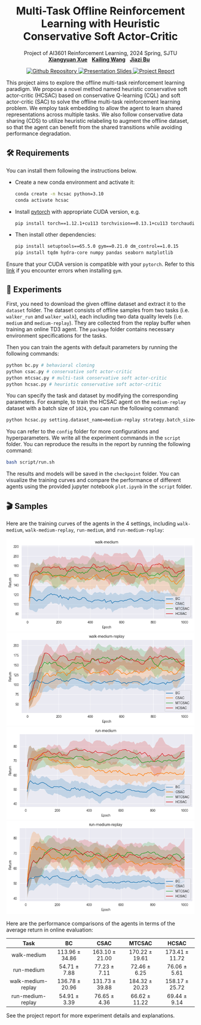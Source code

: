 <h1 align="center">
Multi-Task Offline Reinforcement Learning with Heuristic Conservative Soft Actor-Critic
</h1>
<p align="center">
    Project of AI3601 Reinforcement Learning, 2024 Spring, SJTU
    <br />
    <a href="https://github.com/xxyQwQ"><strong>Xiangyuan Xue</strong></a>
    &nbsp;
    <a href="https://github.com/Loping151"><strong>Kailing Wang</strong></a>
    &nbsp;
    <a href="https://github.com/Bujiazi"><strong>Jiazi Bu</strong></a>
    &nbsp;
</p>
<p align="center">
    <a href="https://github.com/xxyQwQ/hcsac"> <img alt="Github Repository" src="https://img.shields.io/badge/Github-Repository-blue?logo=github&logoColor=blue"> </a>
    <a href="assets/slides.pdf"> <img alt="Presentation Slides" src="https://img.shields.io/badge/Presentation-Slides-green?logo=googlenews&logoColor=green"> </a>
    <a href='assets/report.pdf'> <img alt='Project Report' src='https://img.shields.io/badge/Project-Report-red?style=flat&logo=googlescholar&logoColor=red'> </a>
</p>

This project aims to explore the offline multi-task reinforcement learning paradigm. We propose a novel method named heuristic conservative soft actor-critic (HCSAC) based on conservative Q-learning (CQL) and soft actor-critic (SAC) to solve the offline multi-task reinforcement learning problem. We employ task embedding to allow the agent to learn shared representations across multiple tasks. We also follow conservative data sharing (CDS) to utilize heuristic relabeling to augment the offline dataset, so that the agent can benefit from the shared transitions while avoiding performance degradation.

## 🛠️ Requirements

You can install them following the instructions below.

* Create a new conda environment and activate it:
  
    ```bash
    conda create -n hcsac python=3.10
    conda activate hcsac
    ```

* Install [pytorch](https://pytorch.org/get-started/previous-versions/) with appropriate CUDA version, e.g.
  
    ```bash
    pip install torch==1.12.1+cu113 torchvision==0.13.1+cu113 torchaudio==0.12.1 --extra-index-url https://download.pytorch.org/whl/cu113
    ```

* Then install other dependencies:
  
    ```bash
    pip install setuptools==65.5.0 gym==0.21.0 dm_control==1.0.15
    pip install tqdm hydra-core numpy pandas seaborn matplotlib 
    ```

Ensure that your CUDA version is compatible with your `pytorch`. Refer to this [link](https://stackoverflow.com/questions/76129688/why-is-pip-install-gym-failing-with-python-setup-py-egg-info-did-not-run-succ) if you encounter errors when installing `gym`.

## 🚀 Experiments

First, you need to download the given offline dataset and extract it to the `dataset` folder. The dataset consists of offline samples from two tasks (i.e. `walker_run` and `walker_walk`), each including two data quality levels (i.e. `medium` and `medium-replay`). They are collected from the replay buffer when training an online TD3 agent. The `package` folder contains necessary environment specifications for the tasks.

Then you can train the agents with default parameters by running the following commands:

```bash
python bc.py # behavioral cloning
python csac.py # conservative soft actor-critic
python mtcsac.py # multi-task conservative soft actor-critic
python hcsac.py # heuristic conservative soft actor-critic
```

You can specify the task and dataset by modifying the corresponding parameters. For example, to train the HCSAC agent on the `medium-replay` dataset with a batch size of `1024`, you can run the following command:

```bash
python hcsac.py setting.dataset_name=medium-replay strategy.batch_size=1024
```

You can refer to the `config` folder for more configurations and hyperparameters. We write all the experiment commands in the `script` folder. You can reproduce the results in the report by running the following command:

```bash
bash script/run.sh
```

The results and models will be saved in the `checkpoint` folder. You can visualize the training curves and compare the performance of different agents using the provided jupyter notebook `plot.ipynb` in the `script` folder.

## 🎬 Samples

Here are the training curves of the agents in the $4$ settings, including `walk-medium`, `walk-medium-replay`, `run-medium`, and `run-medium-replay`:

![walk-medium](assets/walk_medium.png)
![walk-medium-replay](assets/walk_medium_replay.png)
![run-medium](assets/run_medium.png)
![run-medium-replay](assets/run_medium_replay.png)

Here are the performance comparisons of the agents in terms of the average return in online evaluation:

| Task               | BC             | CSAC           | MTCSAC         | HCSAC          |
|:------------------:|:--------------:|:--------------:|:--------------:|:--------------:|
| walk-medium        | 113.96 ± 34.86 | 163.10 ± 21.00 | 170.22 ± 19.61 | 173.41 ± 11.72 |
| run-medium         | 54.71 ± 7.88   | 77.23 ± 7.11   | 72.46 ± 6.25   | 76.06 ± 5.61   |
| walk-medium-replay | 136.78 ± 20.96 | 131.73 ± 39.88 | 184.32 ± 20.23 | 158.17 ± 25.72 |
| run-medium-replay  | 54.91 ± 3.39   | 76.65 ± 4.36   | 66.62 ± 11.22  | 69.44 ± 9.14   |

See the project report for more experiment details and explanations.
